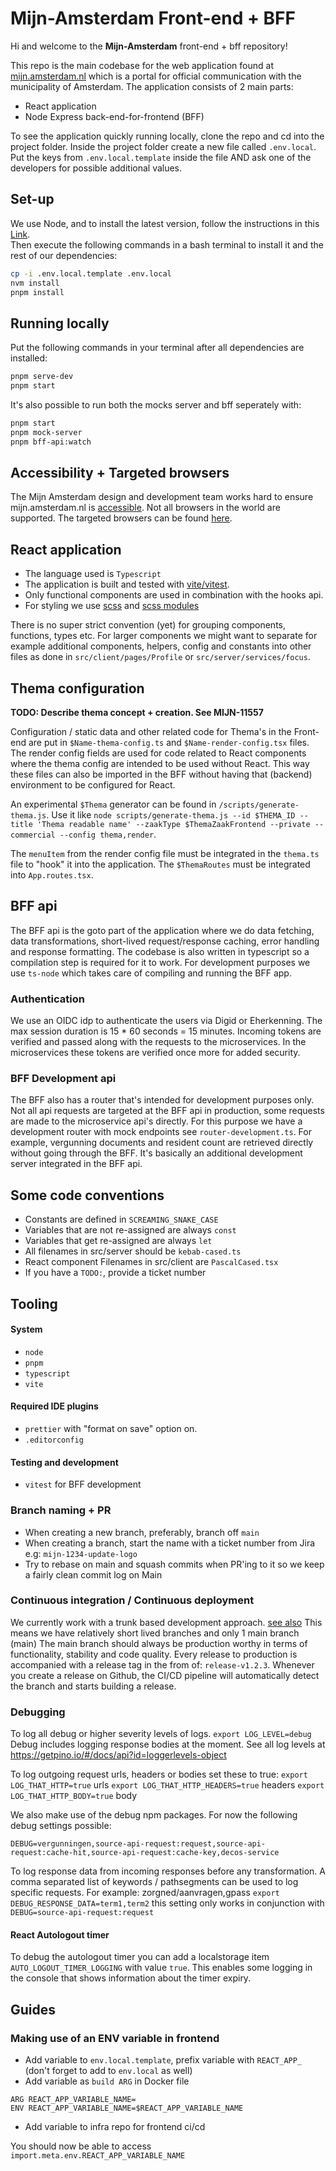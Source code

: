 # Mijn-Amsterdam Front-end + BFF

Hi and welcome to the **Mijn-Amsterdam** front-end + bff repository!

This repo is the main codebase for the web application found at [mijn.amsterdam.nl](https://mijn.amsterdam.nl) which
is a portal for official communication with the municipality of Amsterdam. The application consists of 2 main parts:

- React application
- Node Express back-end-for-frontend (BFF)

To see the application quickly running locally, clone the repo and cd into the project folder. Inside the project folder create a new file called `.env.local`. Put the keys from `.env.local.template` inside the file AND ask one of the developers for possible additional values.

## Set-up

We use Node, and to install the latest version, follow the instructions in this [Link](https://github.com/nvm-sh/nvm?tab=readme-ov-file#installing-and-updating).<br>
Then execute the following commands in a bash terminal to install it and the rest of our dependencies:

```bash
cp -i .env.local.template .env.local
nvm install
pnpm install
```

## Running locally

Put the following commands in your terminal after all dependencies are installed:

```bash
pnpm serve-dev
pnpm start
```

It's also possible to run both the mocks server and bff seperately with:

```bash
pnpm start
pnpm mock-server
pnpm bff-api:watch
```

## Accessibility + Targeted browsers

The Mijn Amsterdam design and development team works hard to ensure mijn.amsterdam.nl is [accessible](https://mijn.amsterdam.nl/toegankelijkheidsverklaring).
Not all browsers in the world are supported. The targeted browsers can be found [here](https://github.com/Amsterdam/mijn-amsterdam-frontend/blob/main/package.json#L34).

## React application

- The language used is `Typescript`
- The application is built and tested with [vite/vitest](https://vitejs.dev/).
- Only functional components are used in combination with the hooks api.
- For styling we use [scss](https://create-react-app.dev/docs/adding-a-sass-stylesheet) and [scss modules](https://create-react-app.dev/docs/adding-a-css-modules-stylesheet)

There is no super strict convention (yet) for grouping components, functions, types etc. For larger components we might want to separate for example additional components, helpers, config and constants
into other files as done in `src/client/pages/Profile` or `src/server/services/focus`.

## Thema configuration

**TODO: Describe thema concept + creation. See MIJN-11557**

Configuration / static data and other related code for Thema's in the Front-end are put in `$Name-thema-config.ts` and `$Name-render-config.tsx` files. 
The render config fields are used for code related to React components where the thema config are intended to be used without React. This way these files can also be imported in the BFF without having that (backend) environment
to be configured for React.

An experimental `$Thema` generator can be found in `/scripts/generate-thema.js`. Use it like `node scripts/generate-thema.js --id $THEMA_ID --title 'Thema readable name' --zaakType $ThemaZaakFrontend --private --commercial --config thema,render`.

The `menuItem` from the render config file must be integrated in the `thema.ts` file to "hook" it into the application. The `$ThemaRoutes` must be integrated into `App.routes.tsx`.

## BFF api

The BFF api is the goto part of the application where we do data fetching, data transformations, short-lived request/response caching, error handling and response formatting.
The codebase is also written in typescript so a compilation step is required for it to work. For development purposes we use `ts-node` which takes care of compiling and running the BFF app.

### Authentication

We use an OIDC idp to authenticate the users via Digid or Eherkenning. The max session duration is 15 \* 60 seconds = 15 minutes. Incoming tokens are verified and passed along with the requests to the microservices.
In the microservices these tokens are verified once more for added security.

### BFF Development api

The BFF also has a router that's intended for development purposes only. Not all api requests are targeted at the BFF api in production, some requests are made to the microservice api's directly.
For this purpose we have a development router with mock endpoints see `router-development.ts`. For example, vergunning documents and resident count are retrieved directly without going through the BFF.
It's basically an additional development server integrated in the BFF api.

## Some code conventions

- Constants are defined in `SCREAMING_SNAKE_CASE`
- Variables that are not re-assigned are always `const`
- Variables that get re-assigned are always `let`
- All filenames in src/server should be `kebab-cased.ts`
- React component Filenames in src/client are `PascalCased.tsx`
- If you have a `TODO:`, provide  a ticket number

## Tooling

#### System

- `node`
- `pnpm`
- `typescript`
- `vite`

#### Required IDE plugins

- `prettier` with "format on save" option on.
- `.editorconfig`

#### Testing and development

- `vitest` for BFF development

### Branch naming + PR

- When creating a new branch, preferably, branch off `main`
- When creating a branch, start the name with a ticket number from Jira e.g: `mijn-1234-update-logo`
- Try to rebase on main and squash commits when PR'ing to it so we keep a fairly clean commit log on Main

### Continuous integration / Continuous deployment

We currently work with a trunk based development approach. [see also](https://trunkbaseddevelopment.com) This means we have relatively short lived branches and only 1 main branch (main)
The main branch should always be production worthy in terms of functionality, stability and code quality.
Every release to production is accompanied with a release tag in the from of: `release-v1.2.3`. Whenever you create a release on Github, the CI/CD pipeline will automatically detect the branch and starts building a release.

### Debugging
To log all debug or higher severity levels of logs.
`export LOG_LEVEL=debug`
Debug includes logging response bodies at the moment.
See all log levels at https://getpino.io/#/docs/api?id=loggerlevels-object

To log outgoing request urls, headers or bodies set these to true:
`export LOG_THAT_HTTP=true` urls
`export LOG_THAT_HTTP_HEADERS=true` headers
`export LOG_THAT_HTTP_BODY=true` body

We also make use of the debug npm packages. For now the following debug settings possible:

`DEBUG=vergunningen,source-api-request:request,source-api-request:cache-hit,source-api-request:cache-key,decos-service`

To log response data from incoming responses before any transformation.
A comma separated list of keywords / pathsegments can be used to log specific requests. For example: zorgned/aanvragen,gpass
`export DEBUG_RESPONSE_DATA=term1,term2` this setting only works in conjunction with `DEBUG=source-api-request:request`

#### React Autologout timer
To debug the autologout timer you can add a localstorage item `AUTO_LOGOUT_TIMER_LOGGING` with value `true`. This enables some logging in the console
that shows information about the timer expiry.

## Guides

### Making use of an ENV variable in frontend

- Add variable to `env.local.template`, prefix variable with `REACT_APP_` (don't forget to add to `env.local` as well)
- Add variable as `build ARG` in Docker file 
```
ARG REACT_APP_VARIABLE_NAME=
ENV REACT_APP_VARIABLE_NAME=$REACT_APP_VARIABLE_NAME
```
- Add variable to infra repo for frontend ci/cd

You should now be able to access `import.meta.env.REACT_APP_VARIABLE_NAME`
